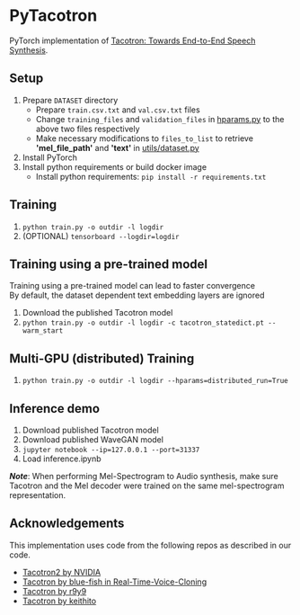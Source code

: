 # PyTacotron

PyTorch implementation of [Tacotron: Towards End-to-End Speech Synthesis](https://arxiv.org/abs/1703.10135).


## Setup
1. Prepare `DATASET` directory
    - Prepare `train.csv.txt` and `val.csv.txt` files
    - Change `training_files` and `validation_files` in [hparams.py](hparams.py) to the above two files respectively
    - Make necessary modifications to `files_to_list` to retrieve **'mel_file_path'** and **'text'** in [utils/dataset.py](utils/dataset.py)
2. Install PyTorch
3. Install python requirements or build docker image 
    - Install python requirements: `pip install -r requirements.txt`


## Training
1. `python train.py -o outdir -l logdir`
2. (OPTIONAL) `tensorboard --logdir=logdir`

## Training using a pre-trained model
Training using a pre-trained model can lead to faster convergence  
By default, the dataset dependent text embedding layers are ignored

1. Download the published Tacotron model
2. `python train.py -o outdir -l logdir -c tacotron_statedict.pt --warm_start`

## Multi-GPU (distributed) Training
1. `python train.py -o outdir -l logdir --hparams=distributed_run=True`


## Inference demo
1. Download published Tacotron model
2. Download published WaveGAN model
3. `jupyter notebook --ip=127.0.0.1 --port=31337`
4. Load inference.ipynb 

***Note***: When performing Mel-Spectrogram to Audio synthesis, make sure Tacotron
and the Mel decoder were trained on the same mel-spectrogram representation. 


## Acknowledgements
This implementation uses code from the following repos as described in our code.

- [Tacotron2 by NVIDIA](https://github.com/NVIDIA/tacotron2)
- [Tacotron by blue-fish in Real-Time-Voice-Cloning](https://github.com/CorentinJ/Real-Time-Voice-Cloning/tree/b5ba6d0371882dbab595c48deb2ff17896547de7/synthesizer)
- [Tacotron by r9y9](https://github.com/r9y9/tacotron_pytorch)
- [Tacotron by keithito](https://github.com/keithito/tacotron)
